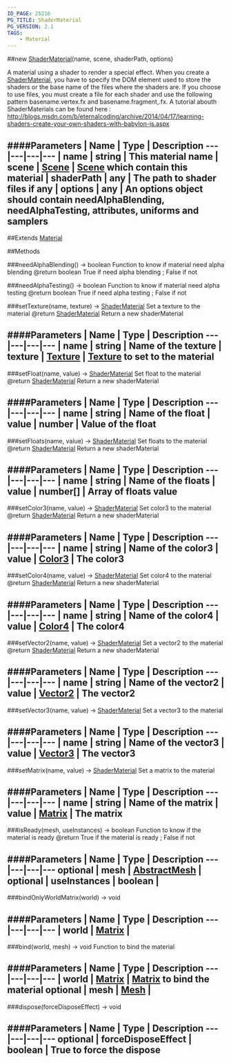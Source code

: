 ```yaml
---
ID_PAGE: 25216
PG_TITLE: ShaderMaterial
PG_VERSION: 2.1
TAGS:
    - Material
---
```

##new [ShaderMaterial](/classes/ShaderMaterial)(name, scene, shaderPath, options)




A material using a shader to render a special effect. When you create a [ShaderMaterial](/classes/ShaderMaterial), you have to
specify the DOM element used to store the shaders or the base name of the files where the shaders are.
If you choose to use files, you must create a file for each shader and use the following pattern basename.vertex.fx and basename.fragment,.fx.
A tutorial abouth ShaderMaterials can be found here : http://blogs.msdn.com/b/eternalcoding/archive/2014/04/17/learning-shaders-create-your-own-shaders-with-babylon-js.aspx






####Parameters
 | Name | Type | Description
---|---|---|---
 | name | string | This material name
 | scene | [Scene](/classes/Scene) | [Scene](/classes/Scene) which contain this material
 | shaderPath | any | The path to shader files if any
 | options | any | An options object should contain needAlphaBlending, needAlphaTesting, attributes, uniforms and samplers
---

##Extends
 [Material](/classes/Material)


##Methods

###needAlphaBlending() &rarr; boolean
Function to know if material need alpha blending
@return boolean True if need alpha blending ; False if not








###needAlphaTesting() &rarr; boolean
Function to know if material need alpha testing
@return boolean True if need alpha testing ; False if not








###setTexture(name, texture) &rarr; [ShaderMaterial](/classes/ShaderMaterial)
Set a texture to the material
@return [ShaderMaterial](/classes/ShaderMaterial) Return a new shaderMaterial







####Parameters
 | Name | Type | Description
---|---|---|---
 | name | string | Name of the texture
 | texture | [Texture](/classes/Texture) | [Texture](/classes/Texture) to set to the material
---

###setFloat(name, value) &rarr; [ShaderMaterial](/classes/ShaderMaterial)
Set float to the material
@return [ShaderMaterial](/classes/ShaderMaterial) Return a new shaderMaterial







####Parameters
 | Name | Type | Description
---|---|---|---
 | name | string | Name of the float
 | value | number | Value of the float
---

###setFloats(name, value) &rarr; [ShaderMaterial](/classes/ShaderMaterial)
Set floats to the material
@return [ShaderMaterial](/classes/ShaderMaterial) Return a new shaderMaterial







####Parameters
 | Name | Type | Description
---|---|---|---
 | name | string | Name of the floats
 | value | number[] | Array of floats value
---

###setColor3(name, value) &rarr; [ShaderMaterial](/classes/ShaderMaterial)
Set color3 to the material
@return [ShaderMaterial](/classes/ShaderMaterial) Return a new shaderMaterial







####Parameters
 | Name | Type | Description
---|---|---|---
 | name | string | Name of the color3
 | value | [Color3](/classes/Color3) | The color3
---

###setColor4(name, value) &rarr; [ShaderMaterial](/classes/ShaderMaterial)
Set color4 to the material
@return [ShaderMaterial](/classes/ShaderMaterial) Return a new shaderMaterial







####Parameters
 | Name | Type | Description
---|---|---|---
 | name | string | Name of the color4
 | value | [Color4](/classes/Color4) | The color4
---

###setVector2(name, value) &rarr; [ShaderMaterial](/classes/ShaderMaterial)
Set a vector2 to the material
@return [ShaderMaterial](/classes/ShaderMaterial) Return a new shaderMaterial







####Parameters
 | Name | Type | Description
---|---|---|---
 | name | string | Name of the vector2
 | value | [Vector2](/classes/Vector2) | The vector2
---

###setVector3(name, value) &rarr; [ShaderMaterial](/classes/ShaderMaterial)
Set a vector3 to the material







####Parameters
 | Name | Type | Description
---|---|---|---
 | name | string | Name of the vector3
 | value | [Vector3](/classes/Vector3) | The vector3
---

###setMatrix(name, value) &rarr; [ShaderMaterial](/classes/ShaderMaterial)
Set a matrix to the material







####Parameters
 | Name | Type | Description
---|---|---|---
 | name | string | Name of the matrix
 | value | [Matrix](/classes/Matrix) | The matrix
---

###isReady(mesh, useInstances) &rarr; boolean
Function to know if the material is ready
@return True if the material is ready ; False if not







####Parameters
 | Name | Type | Description
---|---|---|---
optional | mesh | [AbstractMesh](/classes/AbstractMesh) | 
optional | useInstances | boolean | 
---

###bindOnlyWorldMatrix(world) &rarr; void





####Parameters
 | Name | Type | Description
---|---|---|---
 | world | [Matrix](/classes/Matrix) | 
---

###bind(world, mesh) &rarr; void
Function to bind the material







####Parameters
 | Name | Type | Description
---|---|---|---
 | world | [Matrix](/classes/Matrix) | [Matrix](/classes/Matrix) to bind the material
optional | mesh | [Mesh](/classes/Mesh) | 
---

###dispose(forceDisposeEffect) &rarr; void

####Parameters
 | Name | Type | Description
---|---|---|---
optional | forceDisposeEffect | boolean | True to force the dispose
---
